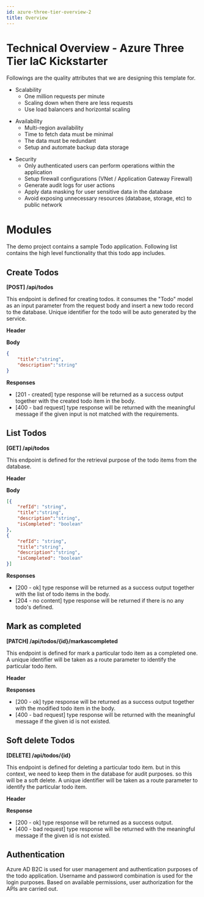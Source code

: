 ```yaml
---
id: azure-three-tier-overview-2
title: Overview
---
```


# Technical Overview - Azure Three Tier IaC Kickstarter

Followings are the quality attributes that we are designing this template for.

* Scalability
    - One million requests per minute
    - Scaling down when there are less requests
    - Use load balancers and horizontal scaling

- Availability  
    - Multi-region availability
    - Time to fetch data must be minimal
    - The data must be redundant
    - Setup and automate backup data storage

*  Security
    - Only authenticated users can perform operations within the application
    - Setup firewall configurations (VNet / Application Gateway Firewall)
    - Generate audit logs for user actions
    - Apply data masking for user sensitive data in the database
    - Avoid exposing unnecessary resources (database, storage, etc) to public network

# Modules

The demo project contains a sample Todo application. Following list contains the high level functionality that this todo app includes. 

## Create Todos
**[POST] /api/todos**

This endpoint is defined for creating todos. it consumes the "Todo" model as an input parameter from the request body and insert a new todo record to the database. Unique identifier for the todo will be auto generated by the service.

**Header**

**Body**
```JSON
{
    "title":"string",
    "description":"string"
}
```

**Responses**
- [201 - created] type response will be returned as a success output together with the created todo item in the body.
- [400 - bad request] type response will be returned with the meaningful message if the given input is not matched with the requirements.

## List Todos
**[GET] /api/todos**

This endpoint is defined for the retrieval purpose of the todo items from the database.

**Header**

**Body**

```JSON
[{
    "refId": "string",
    "title":"string",
    "description":"string",
    "isCompleted": "boolean"
},
{
    "refId": "string",
    "title":"string",
    "description":"string",
    "isCompleted": "boolean"
}]
```

**Responses**
- [200 - ok] type response will be returned as a success output together with the list of todo items in the body.
- [204 - no content] type response will be returned if there is no any todo's defined.

## Mark as completed
**[PATCH] /api/todos/{id}/markascompleted**

This endpoint is defined for mark a particular todo item as a completed one. A unique identifier will be taken as a route parameter to identify the particular todo item.

**Header**

**Responses**
- [200 - ok] type response will be returned as a success output together with the modified todo item in the body.
- [400 - bad request] type response will be returned with the meaningful message if the given id is not existed.

## Soft delete Todos
**[DELETE] /api/todos/{id}**

This endpoint is defined for deleting a particular todo item. but in this context, we need to keep them in the database for audit purposes. so this will be a soft delete.
A unique identifier will be taken as a route parameter to identify the particular todo item.

**Header**

**Response**
- [200 - ok] type response will be returned as a success output.
- [400 - bad request] type response will be returned with the meaningful message if the given id is not existed.

## Authentication

Azure AD B2C is used for user management and authentication purposes of the todo application.
Username and password combination is used for the login purposes.
Based on available permissions, user authorization for the APIs are carried out.